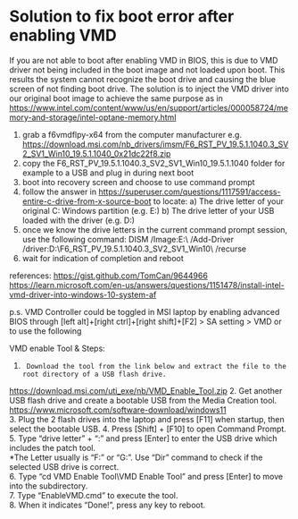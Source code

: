 # Solution to fix boot error after enabling VMD

If you are not able to boot after enabling VMD in BIOS, this is due to VMD driver not being included in the boot image and not loaded upon boot.
This results the system cannot recognize the boot drive and causing the blue screen of not finding boot drive.
The solution is to inject the VMD driver into our original boot image to achieve the same purpose as in https://www.intel.com/content/www/us/en/support/articles/000058724/memory-and-storage/intel-optane-memory.html

1. grab a f6vmdflpy-x64 from the computer manufacturer e.g. https://download.msi.com/nb_drivers/imsm/F6_RST_PV_19.5.1.1040.3_SV2_SV1_Win10_19.5.1.1040_0x21dc22f8.zip
2. copy the F6_RST_PV_19.5.1.1040.3_SV2_SV1_Win10_19.5.1.1040 folder for example to a USB and plug in during next boot
3. boot into recovery screen and choose to use command prompt
4. follow the answer in https://superuser.com/questions/1117591/access-entire-c-drive-from-x-source-boot to locate:
    a) The drive letter of your original C: Windows partition (e.g. E:)
    b) The drive letter of your USB loaded with the driver (e.g. D:)
5. once we know the drive letters in the current command prompt session, use the following command:
       DISM /Image:E:\ /Add-Driver /driver:D:\F6_RST_PV_19.5.1.1040.3_SV2_SV1_Win10\ /recurse
6. wait for indication of completion and reboot

references:
https://gist.github.com/TomCan/9644966  
https://learn.microsoft.com/en-us/answers/questions/1151478/install-intel-vmd-driver-into-windows-10-system-af

p.s. VMD Controller could be toggled in MSI laptop by enabling advanced BIOS through [left alt]+[right ctrl]+[right shift]+[F2] > SA setting > VMD
or to use the following

VMD enable Tool & Steps: 
1.      Download the tool from the link below and extract the file to the root directory of a USB flash drive. 
https://download.msi.com/uti_exe/nb/VMD_Enable_Tool.zip 
2.      Get another USB flash drive and create a bootable USB from the Media Creation tool. 
https://www.microsoft.com/software-download/windows11   
3.      Plug the 2 flash drives into the laptop and press [F11] when startup, then select the bootable USB. 
4.      Press [Shift] + [F10] to open Command Prompt.   
5.      Type “drive letter” + “:” and press [Enter] to enter the USB drive which includes the patch tool.   
*The Letter usually is “F:” or “G:”. Use “Dir” command to check if the selected USB drive is correct.   
6.      Type “cd VMD Enable Tool\VMD Enable Tool” and press [Enter] to move into the subdirectory.  
7.      Type “EnableVMD.cmd” to execute the tool.   
8.      When it indicates “Done!”, press any key to reboot.
